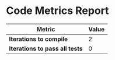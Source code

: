 # Code Metrics Report

| Metric                          | Value     |
|---------------------------------|-----------|
| **Iterations to  compile**      | 2         |
| **Iterations to pass all tests**| 0         |


